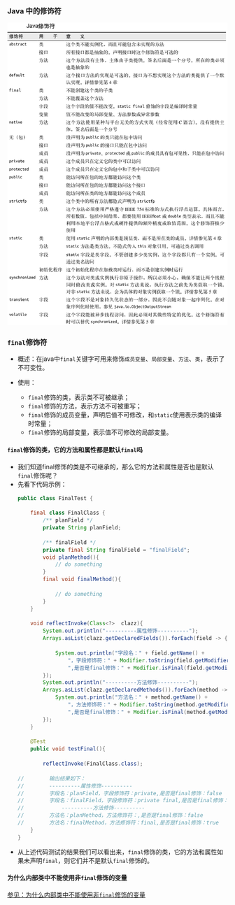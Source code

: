### Java 中的修饰符
![](/docs/assets/images/basic/java-modifier.png)

### `final`修饰符
- 概述：在java中`final`关键字可用来修饰`成员变量`、`局部变量`、`方法`、`类`，表示了不可变性。

- 使用：
    - `final`修饰的类，表示类不可被继承；
    - `final`修饰的方法，表示方法不可被重写；
    - `final`修饰的成员变量，声明后值不可修改，和`static`使用表示类的编译时常量；
    - `final`修饰的局部变量，表示值不可修改的局部变量。

#### `final`修饰的类，它的方法和属性都是默认`final`吗
- 我们知道final修饰的类是不可继承的，那么它的方法和属性是否也是默认`final`修饰呢？
- 先看下代码示例：
    ```java
    public class FinalTest {

        final class FinalClass {
            /** planField */
            private String planField;

            /** finalField */
            private final String finalField = "finalField";
            void planMethod(){
                // do something
            }
            final void finalMethod(){

                // do something
            }
        }

        void reflectInvoke(Class<?>  clazz){
            System.out.println("----------属性修饰----------");
            Arrays.asList(clazz.getDeclaredFields()).forEach(field -> {

                System.out.println("字段名：" + field.getName() +
                    "，字段修饰符：" + Modifier.toString(field.getModifiers()) +
                    ",是否是final修饰：" + Modifier.isFinal(field.getModifiers()));
            });
            System.out.println("----------方法修饰----------");
            Arrays.asList(clazz.getDeclaredMethods()).forEach(method -> {
                System.out.println("方法名：" + method.getName() +
                    "，方法修饰符：" + Modifier.toString(method.getModifiers()) +
                    ",是否是final修饰：" + Modifier.isFinal(method.getModifiers()));
            });
        }

        @Test
        public void testFinal(){

            reflectInvoke(FinalClass.class);

    //        输出结果如下：
    //        ----------属性修饰----------
    //        字段名：planField，字段修饰符：private,是否是final修饰：false
    //        字段名：finalField，字段修饰符：private final,是否是final修饰：true
    //            ----------方法修饰----------
    //        方法名：planMethod，方法修饰符：,是否是final修饰：false
    //        方法名：finalMethod，方法修饰符：final,是否是final修饰：true
        }
    }
    ```
- 从上述代码测试的结果我们可以看出来，`final`修饰的类，它的方法和属性如果未声明`final`，则它们并不是默认`final`修饰的。

#### 为什么内部类中不能使用非`final`修饰的变量
[参见：为什么内部类中不能使用非`final`修饰的变量](/docs/basic/base-java/inner-and-composite-class.md#为什么内部类中不能使用非`final`修饰的变量)

